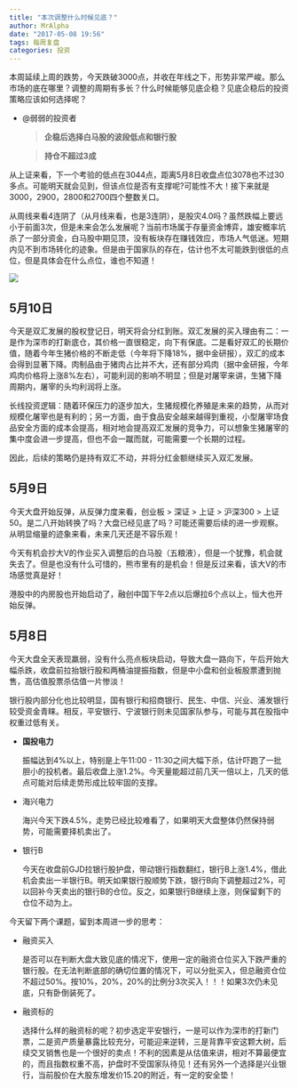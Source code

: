 ```yaml
---
title: "本次调整什么时候见底？"
author: MrAlpha
date: "2017-05-08 19:56"
tags: 每周复盘
categories: 投资
---
```


本周延续上周的跌势，今天跌破3000点，并收在年线之下，形势非常严峻。那么市场的底在哪里？调整的周期有多长？什么时候能够见底企稳？见底企稳后的投资策略应该如何选择呢？

- @弱弱的投资者

  > **企稳后选择白马股的波段低点和银行股**

  > **持仓不超过3成**

从上证来看，下一个考验的低点在3044点，距离5月8日收盘点位3078也不过30多点。可能明天就会见到，但该点位是否有支撑呢?可能性不大！接下来就是3000，2900，2800和2700四个整数关口。

从周线来看4连阴了（从月线来看，也是3连阴），是股灾4.0吗？虽然跌幅上要远小于前面3次，但是未来会怎么发展呢？当前市场属于存量资金博弈，雄安概率坑杀了一部分资金，白马股中期见顶，没有板块存在赚钱效应，市场人气低迷。短期内见不到市场转化的迹象。但是由于国家队的存在，估计也不太可能跌到很低的点位，但是具体会在什么点位，谁也不知道！

![](http://7xonmk.com1.z0.glb.clouddn.com/2017-05-08_21-58-35.png)

## 5月10日

今天是双汇发展的股权登记日，明天将会分红到账。双汇发展的买入理由有二：一是作为深市的打新底仓，其价格一直很稳定，向下有保底。二是看好双汇的长期价值，随着今年生猪价格的不断走低（今年将下降18%，据中金研报），双汇的成本会得到显著下降。肉制品由于猪肉占比并不大，还有部分鸡肉（据中金研报，今年鸡肉价格将上涨8%左右），可能利润的影响不明显；但是对屠宰来讲，生猪下降周期内，屠宰的头均利润将上涨。

长线投资逻辑：随着环保压力的逐步加大，生猪规模化养殖是未来的趋势，从而对规模化屠宰也是有利的；另一方面，由于食品安全越来越得到重视，小型屠宰场食品安全方面的成本会提高，相对地会提高双汇发展的竞争力，可以想象生猪屠宰的集中度会进一步提高，但也不会一蹴而就，可能需要一个长期的过程。

因此，后续的策略仍是持有双汇不动，并将分红金额继续买入双汇发展。

## 5月9日

今天大盘开始反弹，从反弹力度来看，创业板 > 深证 > 上证 > 沪深300 > 上证50。是二八开始转换了吗？大盘已经见底了吗？可能还需要后续的进一步观察。从明显缩量的迹象来看，未来几天还是不容乐观！

今天有机会抄大V的作业买入调整后的白马股（五粮液），但是一个犹豫，机会就失去了。但是也没有什么可惜的，熊市里有的是机会！但是反过来看，该大V的市场感觉真是好！

港股中的内房股也开始启动了，融创中国下午2点以后爆拉6个点以上，恒大也开始反弹。

## 5月8日

今天大盘全天表现羸弱，没有什么亮点板块启动，导致大盘一路向下，午后开始大幅杀跌，收盘前拉抬银行股和两桶油提振指数，但是中小盘和创业板股票遭到抛售，高估值股票杀估值一片惨淡！

银行股内部分化也比较明显，国有银行和招商银行、民生、中信、兴业、浦发银行较受资金青睐。相反，平安银行、宁波银行则未见国家队参与，可能与其在股指中权重过低有关。

- **国投电力**

  振幅达到4%以上，特别是上午11:00 - 11:30之间大幅下杀，估计吓跑了一批胆小的投机者。最后收盘上涨1.2%。今天量能超过前几天一倍以上，几天的低点可能对后续走势形成比较牢固的支撑。

- 海兴电力

  海兴今天下跌4.5%，走势已经比较难看了，如果明天大盘整体仍然保持弱势，可能需要择机卖出了。

- 银行B

  今天在收盘前GJD拉银行股护盘，带动银行指数翻红，银行B上涨1.4%，借此机会卖出一半银行B。明天如果银行股顺势下跌，银行B向下调整超过2%，可以回补今天卖出的银行B的仓位。反之，如果银行B继续上涨，则保留剩下的仓位不动为上。

今天留下两个课题，留到本周进一步的思考：

- 融资买入

  是否可以在判断大盘大致见底的情况下，使用一定的融资仓位买入下跌严重的银行股。在无法判断底部的确切位置的情况下，可以分批买入，但总融资仓位不超过50%。按10%，20%，20%的比例分3次买入！！！如果3次仍未见底，只有卧倒装死了。

- 融资标的

  选择什么样的融资标的呢？初步选定平安银行，一是可以作为深市的打新门票，二是资产质量暴露比较充分，可能迎来逆转，三是背靠平安这颗大树，后续交叉销售也是一个很好的卖点！不利的因素是从估值来讲，相对不算最便宜的，而且指数权重不高，护盘时不受国家队待见！还有另外一个选择是兴业银行，当前股价在大股东增发价15.20的附近，有一定的安全垫！
